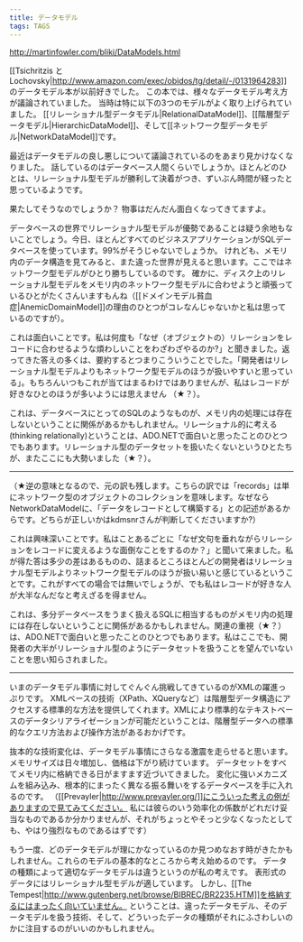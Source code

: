 ```yaml
---
title: データモデル
tags: TAGS
---
```


http://martinfowler.com/bliki/DataModels.html

[[Tsichritzis と Lochovsky|http://www.amazon.com/exec/obidos/tg/detail/-/0131964283]] のデータモデル本が以前好きでした。
この本では、様々なデータモデル考え方が議論されていました。
当時は特に以下の3つのモデルがよく取り上げられていました。
[[リレーショナル型データモデル|RelationalDataModel]]、[[階層型データモデル|HierarchicDataModel]]、そして[[ネットワーク型データモデル|NetworkDataModel]]です。

最近はデータモデルの良し悪しについて議論されているのをあまり見かけなくなりました。
話しているのはデータベース人間くらいでしょうか。ほとんどのひとは、リレーショナル型モデルが勝利して決着がつき、ずいぶん時間が経ったと思っているようです。

果たしてそうなのでしょうか？ 物事はだんだん面白くなってきてますよ。

データベースの世界でリレーショナル型モデルが優勢であることは疑う余地もないことでしょう。今日、ほとんどすべてのビジネスアプリケーションがSQLデータベースを使っています。99%がそうじゃないでしょうか。
けれども、メモリ内のデータ構造を見てみると、また違った世界が見えると思います。ここではネットワーク型モデルがひとり勝ちしているのです。
確かに、ディスク上のリレーショナル型モデルをメモリ内のネットワーク型モデルに合わせようと頑張っているひとがたくさんいますもんね（[[ドメインモデル貧血症|AnemicDomainModel]]の理由のひとつがコレなんじゃないかと私は思っているのですが）。

これは面白いことです。私は何度も「なぜ（オブジェクトの）リレーションをレコードに合わせるような煩わしいことをわざわざやるのか?」と聞きました。返ってきた答えの多くは、要約するとつまりこういうことでした。「開発者はリレーショナル型モデルよりもネットワーク型モデルのほうが扱いやすいと思っている」。もちろんいつもこれが当てはまるわけではありませんが、私はレコードが好きなひとのほうが多いようには思えません
（★？）。

これは、データベースにとってのSQLのようなものが、メモリ内の処理には存在しないということに関係があるかもしれません。リレーショナル的に考える(thinking relationally)ということは、ADO.NETで面白いと思ったことのひとつでもあります。リレーショナル型のデータセットを扱いたくないというひとたちが、またここにも大勢いました（★？）。

----
（★逆の意味となるので、元の訳も残します。こちらの訳では「records」は単にネットワーク型のオブジェクトのコレクションを意味します。なぜならNetworkDataModelに、「データをレコードとして構築する」との記述があるからです。どちらが正しいかはkdmsnrさんが判断してくださいますか?）

これは興味深いことです。私はことあるごとに「なぜ文句を垂れながらリレーションをレコードに変えるような面倒なことをするのか？」と聞いて来ました。私が得た答は多少の差はあるものの、詰まるところほとんどの開発者はリレーショナル型モデルよりネットワーク型モデルのほうが扱い易いと感じているということです。これがすべての場合では無いでしょうが、でも私はレコードが好きな人が大半なんだなと考えざるを得ません。

これは、多分データベースをうまく扱えるSQLに相当するものがメモリ内の処理には存在しないということに関係があるかもしれません。関連の重視（★？）は、ADO.NETで面白いと思ったことのひとつでもあります。私はここでも、開発者の大半がリレーショナル型のようにデータセットを扱うことを望んでいないことを思い知らされました。

----

いまのデータモデル事情に対してぐんぐん挑戦してきているのがXMLの躍進っぷりです。
XMLベースの技術（XPath、XQueryなど）は階層型データ構造にアクセスする標準的な方法を提供してくれます。XMLにより標準的なテキストベースのデータシリアライゼーションが可能だということは、階層型データへの標準的なクエリ方法および操作方法があるおかげです。

抜本的な技術変化は、データモデル事情にさらなる激震を走らせると思います。
メモリサイズは日々増加し、価格は下がり続けています。
データセットをすべてメモリ内に格納できる日がますます近づいてきました。
変化に強いメカニズムを組み込み、根本的にまったく異なる振る舞いをするデータベースを手に入れるのです。
（[[Prevayler|http://www.prevayler.org/]]にこういった考えの例がありますので見てみてください。
私には彼らのいう効率化の係数がどれだけ妥当なものであるか分かりませんが、それがちょっとやそっと少なくなったとしても、やはり強烈なものであるはずです）

もう一度、どのデータモデルが理にかなっているのか見つめなおす時がきたかもしれません。これらのモデルの基本的なところから考え始めるのです。
データの種類によって適切なデータモデルは違うというのが私の考えです。
表形式のデータにはリレーショナル型モデルが適しています。
しかし、[[The Tempest|http://www.gutenberg.net/browse/BIBREC/BR2235.HTM]]を格納するにはまったく向いていません。
ということは、違ったデータモデル、そのデータモデルを扱う技術、そして、どういったデータの種類がそれにふさわしいのかに注目するのがいいのかもしれません。
